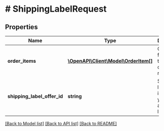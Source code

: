 # # ShippingLabelRequest

## Properties

Name | Type | Description | Notes
------------ | ------------- | ------------- | -------------
**order_items** | [**\OpenAPI\Client\Model\OrderItem[]**](OrderItem.md) | Order items for which the delivery options are requested. |
**shipping_label_offer_id** | **string** | Shipping label offer id for which you request a shipping label. |

[[Back to Model list]](../../README.md#models) [[Back to API list]](../../README.md#endpoints) [[Back to README]](../../README.md)
